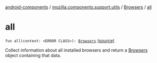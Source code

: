 [android-components](../../index.md) / [mozilla.components.support.utils](../index.md) / [Browsers](index.md) / [all](./all.md)

# all

`fun all(context: <ERROR CLASS>): `[`Browsers`](index.md) [(source)](https://github.com/mozilla-mobile/android-components/blob/master/components/support/utils/src/main/java/mozilla/components/support/utils/Browsers.kt#L288)

Collect information about all installed browsers and return a [Browsers](index.md) object containing that data.

